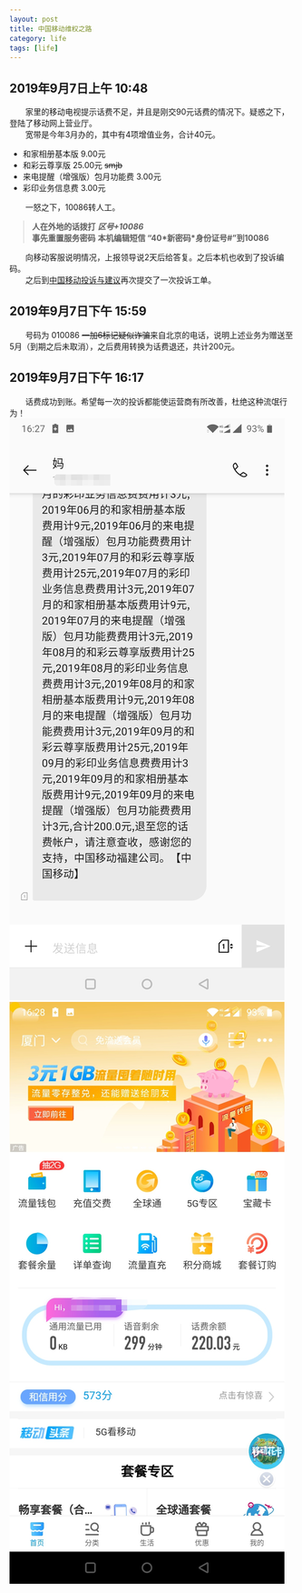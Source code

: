 ```yaml
---
layout: post
title: 中国移动维权之路
category: life
tags: [life]
---
```



## 2019年9月7日上午 10:48

&emsp;&emsp;家里的移动电视提示话费不足，并且是刚交90元话费的情况下。疑惑之下，登陆了移动网上营业厅。  
&emsp;&emsp;宽带是今年3月办的，其中有4项增值业务，合计40元。  

* 和家相册基本版 9.00元
* 和彩云尊享版 25.00元 ~~smjb~~
* 来电提醒（增强版）包月功能费 3.00元
* 彩印业务信息费 3.00元  

&emsp;&emsp;一怒之下，10086转人工。  
> **人在外地的话拨打** ***区号+10086***  
> **事先重置服务密码** **本机编辑短信 “40\*新密码\*身份证号#”到10086**

&emsp;&emsp;向移动客服说明情况，上报领导说2天后给答复。之后本机也收到了投诉编码。  
&emsp;&emsp;之后到[中国移动投诉与建议](http://www.10086.cn/support/selfservice/suggest/)再次提交了一次投诉工单。

## 2019年9月7日下午 15:59
&emsp;&emsp;号码为 010086 ~~一加6标记疑似诈骗~~来自北京的电话，说明上述业务为赠送至5月（到期之后未取消），之后费用转换为话费退还，共计200元。 

## 2019年9月7日下午 16:17

&emsp;&emsp;话费成功到账。希望每一次的投诉都能使运营商有所改善，杜绝这种流氓行为！
![img](/assets/images/2019-09-07-中国移动维权之路/Screenshot1.jpg)
![img](/assets/images/2019-09-07-中国移动维权之路/Screenshot2.jpg)

